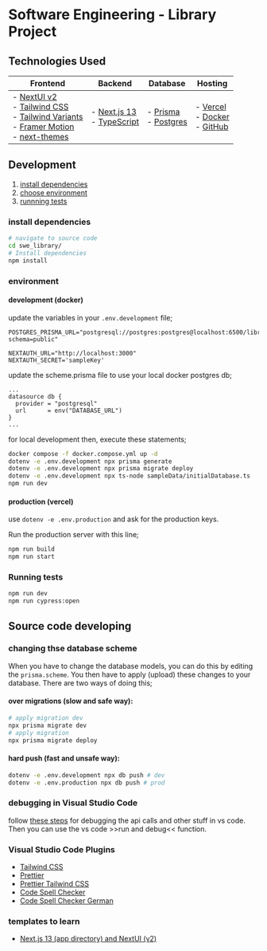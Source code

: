 # Software Engineering - Library Project


## Technologies Used

| Frontend | Backend      | Database | Hosting |
|----------|--------------|----------|---------|
| - [NextUI v2](https://nextui.org/)<br>- [Tailwind CSS](https://tailwindcss.com/)<br>- [Tailwind Variants](https://tailwind-variants.org)<br>- [Framer Motion](https://www.framer.com/motion/)<br>- [next-themes](https://github.com/pacocoursey/next-themes)<br>  | - [Next.js 13](https://nextjs.org/docs/getting-started)<br>- [TypeScript](https://www.typescriptlang.org/) |  - [Prisma](https://www.prisma.io/)<br>- [Postgres](https://www.postgresql.org/)        |  - [Vercel](https://vercel.com/)<br>- [Docker](https://www.docker.com/)<br>- [GitHub](https://github.com/)       |


## Development

1. [install dependencies](#install-dependencies)
2. [choose environment](#environment)
3. [runnning tests](#running-tests)


### install dependencies
```bash
# navigate to source code
cd swe_library/
# Install dependencies
npm install
```

### environment

#### development (docker)
update the variables in your `.env.development` file;
```env
POSTGRES_PRISMA_URL="postgresql://postgres:postgres@localhost:6500/librarydb?schema=public"

NEXTAUTH_URL="http://localhost:3000"
NEXTAUTH_SECRET='sampleKey'
```

update the scheme.prisma file to use your local docker postgres db;
```
...
datasource db {
  provider = "postgresql"
  url      = env("DATABASE_URL")
}
...
```

for local development then, execute these statements;
```bash
docker compose -f docker.compose.yml up -d
dotenv -e .env.development npx prisma generate
dotenv -e .env.development npx prisma migrate deploy
dotenv -e .env.development npx ts-node sampleData/initialDatabase.ts
npm run dev
```

#### production (vercel)
use `dotenv -e .env.production` and ask for the production keys.

Run the production server with this line;
```bash
npm run build
npm run start
```


### Running tests
```bash
npm run dev
npm run cypress:open
```


## Source code developing

### changing thse database scheme
When you have to change the database models, you can do this by editing the `prisma.scheme`.
You then have to apply (upload) these changes to your database. There are two ways of doing this;

#### over migrations (slow and safe way):
```bash
# apply migration dev
npx prisma migrate dev
# apply migration
npx prisma migrate deploy
```

#### hard push (fast and unsafe way):
```bash
dotenv -e .env.development npx db push # dev
dotenv -e .env.production npx db push # prod
```

### debugging in Visual Studio Code
follow [these steps](https://nextjs.org/docs/pages/building-your-application/configuring/debugging#debugging-with-vs-code) for debugging the api calls and other stuff in vs code.
Then you can use the vs code >>run and debug<< function.


### Visual Studio Code Plugins
- [Tailwind CSS](https://marketplace.visualstudio.com/items?itemName=bradlc.vscode-tailwindcss)
- [Prettier](https://marketplace.visualstudio.com/items?itemName=esbenp.prettier-vscode)
- [Prettier Tailwind CSS](https://github.com/tailwindlabs/prettier-plugin-tailwindcss)
- [Code Spell Checker](https://marketplace.visualstudio.com/items?itemName=streetsidesoftware.code-spell-checker)
- [Code Spell Checker German](https://marketplace.visualstudio.com/items?itemName=streetsidesoftware.code-spell-checker-german)

### templates to learn
- [Next.js 13 (app directory) and NextUI (v2)](https://github.com/nextui-org/next-app-template/tree/main)